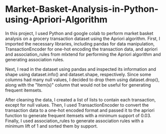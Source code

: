 # Market-Basket-Analysis-in-Python-using-Apriori-Algorithm
In this project, I used Python and google colab to perform market basket analysis on a grocery transaction dataset using the Apriori algorithm. First, I imported the necessary libraries, including pandas for data manipulation, TransactionEncoder for one-hot encoding the transaction data, and apriori and association_rules from mlxtend for performing the Apriori algorithm and generating association rules.

Next, I read in the dataset using pandas and inspected its information and shape using dataset.info() and dataset.shape, respectively. Since some columns had many null values, I decided to drop them using dataset.drop(), along with the "Item(s)" column that would not be useful for generating frequent itemsets.

After cleaning the data, I created a list of lists to contain each transaction, except for null values. Then, I used TransactionEncoder to convert the transaction data to a one-hot encoded format and passed it to the apriori function to generate frequent itemsets with a minimum support of 0.03. Finally, I used association_rules to generate association rules with a minimum lift of 1 and sorted them by support.
